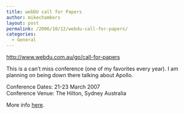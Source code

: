```yaml
---
title: webDU call for Papers
author: mikechambers
layout: post
permalink: /2006/10/12/webdu-call-for-papers/
categories:
  - General
---
```



<http://www.webdu.com.au/go/call-for-papers>

This is a can&#8217;t miss conference (one of my favorites every year). I am planning on being down there talking about Apollo.

Conference Dates: 21-23 March 2007  
Conference Venue: The Hilton, Sydney Australia

More info [here][1].

 [1]: http://www.webdu.com.au/